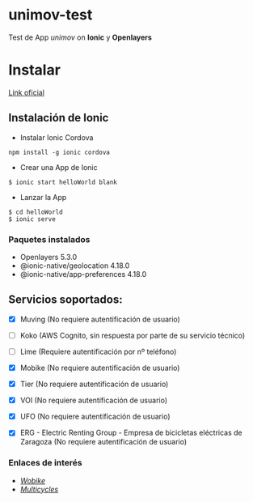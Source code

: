 
# unimov-test

Test de App *unimov* on **Ionic** y **Openlayers**

  

# Instalar

[Link oficial](https://ionicframework.com/docs/intro/installation/)

  
  

## Instalación de Ionic


* Instalar Ionic Cordova

```
npm install -g ionic cordova
```

* Crear una App de Ionic
  

```
$ ionic start helloWorld blank
```


* Lanzar la App


```
$ cd helloWorld
$ ionic serve
```

  
  

### Paquetes instalados

  

* Openlayers 5.3.0
* @ionic-native/geolocation 4.18.0
* @ionic-native/app-preferences 4.18.0

  
  

## Servicios soportados:

* [x] Muving (No requiere autentificación de usuario)
* [ ] Koko (AWS Cognito, sin respuesta por parte de su servicio técnico)
* [ ] Lime (Requiere autentificación por nº teléfono)
* [x] Mobike (No requiere autentificación de usuario)
* [x] Tier (No requiere autentificación de usuario)
* [x] VOI (No requiere autentificación de usuario)
* [x] UFO (No requiere autentificación de usuario)
* [x] ERG - Electric Renting Group - Empresa de bicicletas eléctricas de Zaragoza (No requiere autentificación de usuario)


### Enlaces de interés
* *[Wobike](https://github.com/ubahnverleih/WoBike)*
* *[Multicycles](https://github.com/PierrickP/multicycles)*
